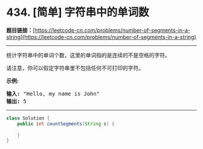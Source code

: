 # 434. [简单] 字符串中的单词数

**题目链接：**[https://leetcode-cn.com/problems/number-of-segments-in-a-string](https://leetcode-cn.com/problems/number-of-segments-in-a-string)

---

<div class="content__1Y2H">
 <div class="notranslate">
  <p>统计字符串中的单词个数，这里的单词指的是连续的不是空格的字符。</p> 
  <p>请注意，你可以假定字符串里不包括任何不可打印的字符。</p> 
  <p><strong>示例:</strong></p> 
  <pre class="language-text"><strong>输入:</strong> "Hello, my name is John"
<strong>输出:</strong> 5
</pre> 
 </div>
</div>

---

```java
class Solution {
    public int countSegments(String s) {
        
    }
}
```